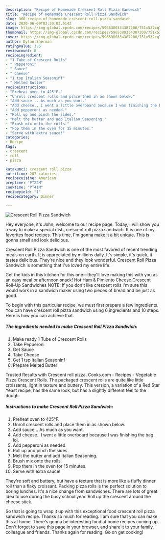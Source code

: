 ```yaml
---
description: "Recipe of Homemade Crescent Roll Pizza Sandwich"
title: "Recipe of Homemade Crescent Roll Pizza Sandwich"
slug: 360-recipe-of-homemade-crescent-roll-pizza-sandwich
date: 2020-06-09T03:30:03.514Z
image: https://img-global.cpcdn.com/recipes/5965380334387200/751x532cq70/crescent-roll-pizza-sandwich-recipe-main-photo.jpg
thumbnail: https://img-global.cpcdn.com/recipes/5965380334387200/751x532cq70/crescent-roll-pizza-sandwich-recipe-main-photo.jpg
cover: https://img-global.cpcdn.com/recipes/5965380334387200/751x532cq70/crescent-roll-pizza-sandwich-recipe-main-photo.jpg
author: Dylan Sherman
ratingvalue: 3.6
reviewcount: 8
recipeingredient:
- "1 Tube of Crescent Rolls"
- " Pepperoni"
- " Sauce"
- " Cheese"
- "1 tsp Italian Seasoninf"
- " Melted Butter"
recipeinstructions:
- "Preheat oven to 425°F."
- "Unroll crescent rolls and place them in as shown below."
- "Add sauce .. As much as you want."
- "Add cheese.. I went a little overboard because I was finishing the bag lol."
- "Add pepperoni as needed."
- "Roll up and pinch the sides."
- "Melt the butter and add Italian Seasoning."
- "Brush mix onto the rolls."
- "Pop them in the oven for 15 minutes."
- "Serve with extra sauce!"
categories:
- Recipe
tags:
- crescent
- roll
- pizza

katakunci: crescent roll pizza 
nutrition: 207 calories
recipecuisine: American
preptime: "PT22M"
cooktime: "PT41M"
recipeyield: "1"
recipecategory: Dinner

---
```



![Crescent Roll Pizza Sandwich](https://img-global.cpcdn.com/recipes/5965380334387200/751x532cq70/crescent-roll-pizza-sandwich-recipe-main-photo.jpg)

Hey everyone, it's John, welcome to our recipe page. Today, I will show you a way to make a special dish, crescent roll pizza sandwich. It is one of my favorites food recipes. This time, I'm gonna make it a bit unique. This is gonna smell and look delicious.

Crescent Roll Pizza Sandwich is one of the most favored of recent trending meals on earth. It is appreciated by millions daily. It's simple, it's quick, it tastes delicious. They're nice and they look wonderful. Crescent Roll Pizza Sandwich is something that I've loved my entire life.

Get the kids in this kitchen for this one—they&#39;ll love making this with you as an easy meal or afternoon snack! Hot Ham &amp; Pimiento Cheese Crescent Roll-Up Sandwiches NOTE: If you don&#39;t like crescent rolls I&#39;m sure this would work in a sandwich maker using two pieces of bread and be just as good.


To begin with this particular recipe, we must first prepare a few ingredients. You can have crescent roll pizza sandwich using 6 ingredients and 10 steps. Here is how you can achieve that.

<!--inarticleads1-->

##### The ingredients needed to make Crescent Roll Pizza Sandwich:

1. Make ready 1 Tube of Crescent Rolls
1. Take  Pepperoni
1. Get  Sauce
1. Take  Cheese
1. Get 1 tsp Italian Seasoninf
1. Prepare  Melted Butter


Trusted Results with Crescent roll pizza. Cooks.com - Recipes - Vegetable Pizza Crescent Rolls. The packaged crescent rolls are quite like little croissants, light in texture and buttery. This version, a variation of a Red Star Yeast recipe, has the same look, but has a slightly different feel to the dough. 

<!--inarticleads2-->

##### Instructions to make Crescent Roll Pizza Sandwich:

1. Preheat oven to 425°F.
1. Unroll crescent rolls and place them in as shown below.
1. Add sauce .. As much as you want.
1. Add cheese.. I went a little overboard because I was finishing the bag lol.
1. Add pepperoni as needed.
1. Roll up and pinch the sides.
1. Melt the butter and add Italian Seasoning.
1. Brush mix onto the rolls.
1. Pop them in the oven for 15 minutes.
1. Serve with extra sauce!


They&#39;re soft and buttery, but have a texture that is more like a fluffy dinner roll than a flaky croissant. Packing pizza rolls is the perfect solution to boring lunches. It&#39;s a nice change from sandwiches. There are lots of great idea to use during the busy school year. Roll up the crescent around the cheese stick. 

So that is going to wrap it up with this exceptional food crescent roll pizza sandwich recipe. Thanks so much for reading. I am sure that you can make this at home. There's gonna be interesting food at home recipes coming up. Don't forget to save this page in your browser, and share it to your family, colleague and friends. Thanks again for reading. Go on get cooking!
